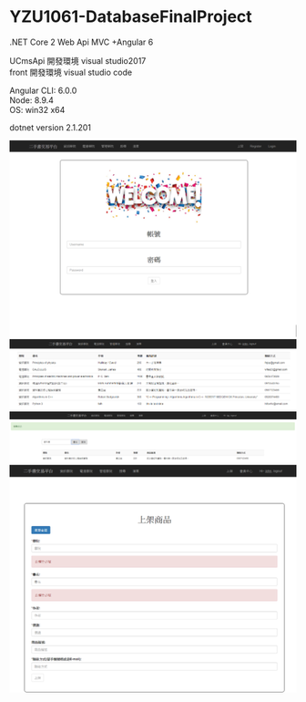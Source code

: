 # YZU1061-DatabaseFinalProject
.NET Core 2 Web Api MVC +Angular 6  

UCmsApi 開發環境 visual studio2017  
front 開發環境 visual studio code  

Angular CLI: 6.0.0  
Node: 8.9.4  
OS: win32 x64  

dotnet version 2.1.201  

![image](img/login.png)
![image](img/product.png)
![image](img/search.png)
![image](img/sell.png)
